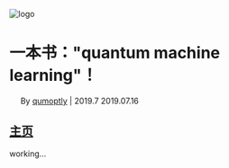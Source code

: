 ![logo](/favicon.ico)
# 一本书："quantum machine learning"！
&nbsp;&nbsp;&nbsp;&nbsp; By [qumoptly](qumoptly.github.io) | 2019.7 2019.07.16  

[主页](https://qumoptly.github.io/)
---
working...
